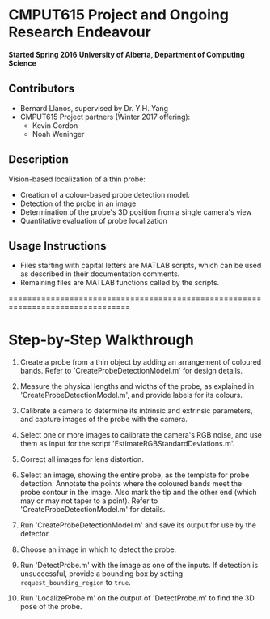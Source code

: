 # CMPUT615 Project and Ongoing Research Endeavour
**Started Spring 2016**
**University of Alberta, Department of Computing Science**

## Contributors
- Bernard Llanos, supervised by Dr. Y.H. Yang
- CMPUT615 Project partners (Winter 2017 offering):
  - Kevin Gordon
  - Noah Weninger

## Description

Vision-based localization of a thin probe:
- Creation of a colour-based probe detection model.
- Detection of the probe in an image
- Determination of the probe's 3D position from a single camera's view
- Quantitative evaluation of probe localization

## Usage Instructions
- Files starting with capital letters are MATLAB scripts, which can be used
  as described in their documentation comments.
- Remaining files are MATLAB functions called by the scripts.

================================================================================

# Step-by-Step Walkthrough

1. Create a probe from a thin object by adding an arrangement of coloured bands.
   Refer to 'CreateProbeDetectionModel.m' for design details.

2. Measure the physical lengths and widths of the probe, as explained in
   'CreateProbeDetectionModel.m', and provide labels for its colours.

3. Calibrate a camera to determine its intrinsic and extrinsic parameters, and
   capture images of the probe with the camera.

4. Select one or more images to calibrate the camera's RGB noise, and use them
   as input for the script 'EstimateRGBStandardDeviations.m'.

5. Correct all images for lens distortion.

6. Select an image, showing the entire probe, as the template for probe detection.
   Annotate the points where the coloured bands meet the probe contour in the image.
   Also mark the tip and the other end (which may or may not taper to a point).
   Refer to 'CreateProbeDetectionModel.m' for details.

7. Run 'CreateProbeDetectionModel.m' and save its output for use by the detector.

8. Choose an image in which to detect the probe.

9. Run 'DetectProbe.m' with the image as one of the inputs. If detection is
   unsuccessful, provide a bounding box by setting `request_bounding_region` to `true`.

10. Run 'LocalizeProbe.m' on the output of 'DetectProbe.m' to find the 3D pose
    of the probe.
